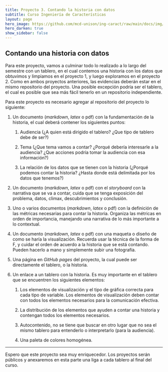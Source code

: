 ```yaml
---
title: Proyecto 3. Contando la historia con datos
subtitle: Curso Ingeniería de Características
layout: page
hero_image: https://github.com/mcd-unison/ing-caract/raw/main/docs/img/anomaly-banner.jpg
hero_darken: true
show_sidebar: false
---
```


## Contando una historia con datos

Para este proyecto, vamos a culminar todo lo realizado a lo largo del semestre con un tablero, en el cual contemos una historia con los datos que obtuvimos y limpiamos en el proyecto 1, y luego exploramos en el proyecto 2. Como en ambos proyectos anteriores, las evidencias deberán estar en el mismo repositorio del proyecto. Una posible excepción podría ser el tablero, el cual es posible que sea más fácil tenerlo en un repositorio independiente.

Para este proyecto es necesario agregar al repositorio del proyecto lo siguiente:

1. Un documento (*markdown*, *latex* o pdf) con la fundamentación de la historia, el cual deberá contener los siguientes puntos:
   
   1. Audiencia (¿A quien está dirigido el tablero? ¿Que tipo de tablero debe de ser?)
   
   2. Tema (¿Que tema vamos a contar? ¿Porqué debería interesarle a la audiencia? ¿Que acciones podría tomar la audiencia con esa información?) 
   
   3. La relación de los datos que se tienen con la historia (¿Porqué podemos contar la historia? ¿Hasta donde está delimitada por los datos que tenemos?)

2. Un documento (*markdown*, *latex* o pdf) con el *storyboard* con la narrativa que se va a contar, cuida que se tenga exposición del problema, datos, climax, descubrimientos y conclusión.

3. Uno o varios documentos (*markdown*, *latex* o pdf) con la definición de las métricas necesarias para contar la historia. Organiza las métricas en orden de importancia, manejando una narrativa de lo más importante a lo contextual.

4. Un documento (*markdown*, *latex* o pdf) con una maqueta o diseño de como se haría la visualización. Recuerda usar la técnica de la forma de F, y cuidar el orden de acuerdo a la historia que se está contando. Pueden hacerlo a mano y simplemente subir una fotografía.

5. Una página en *GitHub pages* del proyecto, la cual puede ser directamente el tablero, o la historia. 

6. Un enlace a un tablero con la historia. Es muy importante en el tablero que se encuentren los siguientes elementos:
   
   1. Los elementos de visualización y el tipo de gráfica correcta para cada tipo de variable. Los elementos de visualización deben contar con todos los elementos necesarios para la comunicación efectiva.

   2. La distribución de los elementos que ayuden a contar una historia y contengan todos los elementos necesarios.

   3. Autocontenido, no se tiene que buscar en otro lugar que no sea el mismo tablero para entenderlo o interpretarlo (para la audiencia).

   4. Una paleta de colores homogénea.


----

Espero que este proyecto sea muy enriquecedor. Los proyectos serán públicos y anexaremos en esta parte una liga a cada tablero al final del curso.